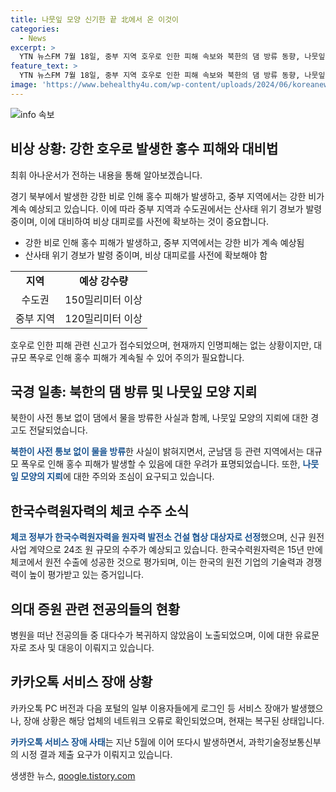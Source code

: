 ```yaml
---
title: 나뭇잎 모양 신기한 끝 北에서 온 이것이
categories:
  - News
excerpt: >
  YTN 뉴스FM 7월 18일, 중부 지역 호우로 인한 피해 속보와 북한의 댐 방류 동향, 나뭇잎 모양 지뢰 주의보, 체코 원전 사업 수주 소식, 전공의 복귀 실패 속보, 카카오톡 서버 장애로 이용자 불편, 그리고 퀴즈 이벤트 소식입니다. 호우로 인한 중부 지역 피해 상황과 북한의 댐 방류, 나뭇잎 모양 지뢰 특보 등 다양한 소식을 만나보세요. (총 150자)
feature_text: >
  YTN 뉴스FM 7월 18일, 중부 지역 호우로 인한 피해 속보와 북한의 댐 방류 동향, 나뭇잎 모양 지뢰 주의보, 체코 원전 사업 수주 소식, 전공의 복귀 실패 속보, 카카오톡 서버 장애로 이용자 불편, 그리고 퀴즈 이벤트 소식입니다. 호우로 인한 중부 지역 피해 상황과 북한의 댐 방류, 나뭇잎 모양 지뢰 특보 등 다양한 소식을 만나보세요. (총 150자)
image: 'https://www.behealthy4u.com/wp-content/uploads/2024/06/koreanews.jpg'
---
```


<p><img src="https://www.behealthy4u.com/wp-content/uploads/2024/06/koreanews.jpg" alt="info 속보" /></p>

<h2 data-ke-size="size26">비상 상황: 강한 호우로 발생한 홍수 피해와 대비법</h2>

<p data-ke-size="size16">최휘 아나운서가 전하는 내용을 통해 알아보겠습니다.</p>

<p data-ke-size="size16">경기 북부에서 발생한 강한 비로 인해 홍수 피해가 발생하고, 중부 지역에서는 강한 비가 계속 예상되고 있습니다. 이에 따라 중부 지역과 수도권에서는 산사태 위기 경보가 발령 중이며, 이에 대비하여 비상 대피로를 사전에 확보하는 것이 중요합니다.</p>

<ul>
  <li>강한 비로 인해 홍수 피해가 발생하고, 중부 지역에서는 강한 비가 계속 예상됨</li>
  <li>산사태 위기 경보가 발령 중이며, 비상 대피로를 사전에 확보해야 함</li>
</ul>

<table>
  <tr>
    <td style="text-align: center; height: 17px;"><b>지역</b></td>
    <td style="text-align: center; height: 17px;"><b>예상 강수량</b></td>
  </tr>
  <tr>
    <td style="text-align: center; height: 17px;">수도권</td>
    <td style="text-align: center; height: 17px;">150밀리미터 이상</td>
  </tr>
  <tr>
    <td style="text-align: center; height: 17px;">중부 지역</td>
    <td style="text-align: center; height: 17px;">120밀리미터 이상</td>
  </tr>
</table>

<p data-ke-size="size16">호우로 인한 피해 관련 신고가 접수되었으며, 현재까지 인명피해는 없는 상황이지만, 대규모 폭우로 인해 홍수 피해가 계속될 수 있어 주의가 필요합니다.</p>

<h2 data-ke-size="size26">국경 일총: 북한의 댐 방류 및 나뭇잎 모양 지뢰</h2>

<p data-ke-size="size16">북한이 사전 통보 없이 댐에서 물을 방류한 사실과 함께, 나뭇잎 모양의 지뢰에 대한 경고도 전달되었습니다.</p>

<p data-ke-size="size16"><b><span style="color: #1a5490;">북한이 사전 통보 없이 물을 방류</span></b>한 사실이 밝혀지면서, 군남댐 등 관련 지역에서는 대규모 폭우로 인해 홍수 피해가 발생할 수 있음에 대한 우려가 표명되었습니다. 또한, <b><span style="color: #1a5490;">나뭇잎 모양의 지뢰</span></b>에 대한 주의와 조심이 요구되고 있습니다.</p>

<h2 data-ke-size="size26">한국수력원자력의 체코 수주 소식</h2>

<p data-ke-size="size16"><b><span style="color: #1a5490;">체코 정부가 한국수력원자력을 원자력 발전소 건설 협상 대상자로 선정</span></b>했으며, 신규 원전 사업 계약으로 24조 원 규모의 수주가 예상되고 있습니다. 한국수력원자력은 15년 만에 체코에서 원전 수출에 성공한 것으로 평가되며, 이는 한국의 원전 기업의 기술력과 경쟁력이 높이 평가받고 있는 증거입니다.</p>

<h2 data-ke-size="size26">의대 증원 관련 전공의들의 현황</h2>

<p data-ke-size="size16">병원을 떠난 전공의들 중 대다수가 복귀하지 않았음이 노출되었으며, 이에 대한 유료문자로 조사 및 대응이 이뤄지고 있습니다.</p>

<h2 data-ke-size="size26">카카오톡 서비스 장애 상황</h2>

<p data-ke-size="size16">카카오톡 PC 버전과 다음 포털의 일부 이용자들에게 로그인 등 서비스 장애가 발생했으나, 장애 상황은 해당 업체의 네트워크 오류로 확인되었으며, 현재는 복구된 상태입니다.</p>

<p data-ke-size="size16"><b><span style="color: #1a5490;">카카오톡 서비스 장애 사태</span></b>는 지난 5월에 이어 또다시 발생하면서, 과학기술정보통신부의 시정 결과 제출 요구가 이뤄지고 있습니다.</p>
생생한 뉴스, <a href="https://qoogle.tistory.com" rel="dofollow">qoogle.tistory.com</a>


